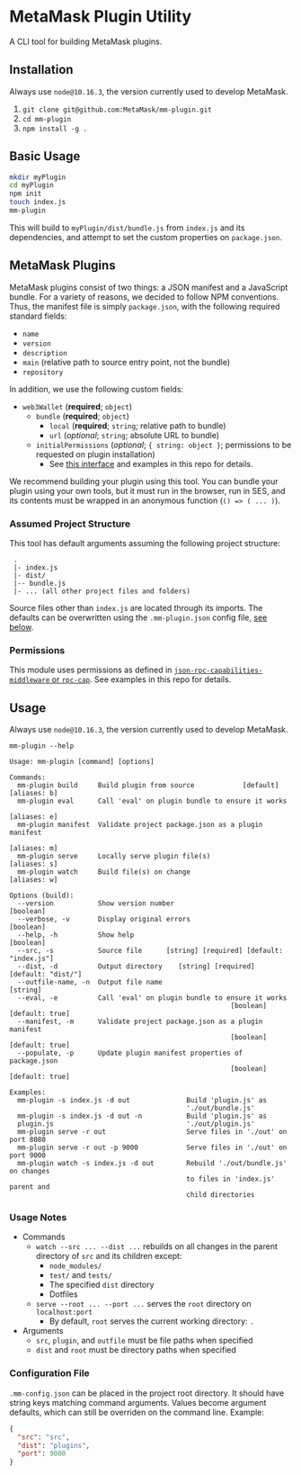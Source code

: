 # MetaMask Plugin Utility

A CLI tool for building MetaMask plugins.

## Installation

Always use `node@10.16.3`, the version currently used to develop MetaMask.

1. `git clone git@github.com:MetaMask/mm-plugin.git`
2. `cd mm-plugin`
3. `npm install -g .`

## Basic Usage

```bash
mkdir myPlugin
cd myPlugin
npm init
touch index.js
mm-plugin
```

This will build to `myPlugin/dist/bundle.js` from `index.js` and its dependencies,
and attempt to set the custom properties on `package.json`.

## MetaMask Plugins

MetaMask plugins consist of two things: a JSON manifest and a JavaScript bundle.
For a variety of reasons, we decided to follow NPM conventions. Thus, the manifest file
is simply `package.json`, with the following required standard fields:
- `name`
- `version`
- `description`
- `main` (relative path to source entry point, not the bundle)
- `repository`

In addition, we use the following custom fields:
- `web3Wallet` (**required**; `object`)
  - `bundle` (**required**; `object`)
    - `local` (**required**; `string`; relative path to bundle)
    - `url` (*optional*; `string`; absolute URL to bundle)
  - `initialPermissions` (*optional*; `{ string: object }`; permissions
  to be requested on plugin installation)
    - See [this interface](https://github.com/MetaMask/json-rpc-capabilities-middleware#requestpermissions-irequestedpermissions)
    and examples in this repo for details.

We recommend building your plugin using this tool.
You can bundle your plugin using your own tools, but it must run in the browser,
run in SES, and its contents must be wrapped in an anonymous function (`() => ( ... )`).

### Assumed Project Structure

This tool has default arguments assuming the following project structure:
```
 .
 |- index.js
 |- dist/
 |-- bundle.js
 |- ... (all other project files and folders)
```
Source files other than `index.js` are located through its imports.
The defaults can be overwritten using the `.mm-plugin.json` config file,
[see below](#configuration-file).

### Permissions

This module uses permissions as defined in [`json-rpc-capabilities-middleware`
or `rpc-cap`](https://github.com/MetaMask/json-rpc-capabilities-middleware).
See examples in this repo for details.

## Usage

Always use `node@10.16.3`, the version currently used to develop MetaMask.

`mm-plugin --help`
```
Usage: mm-plugin [command] [options]

Commands:                                                                                    
  mm-plugin build     Build plugin from source            [default] [aliases: b]
  mm-plugin eval      Call 'eval' on plugin bundle to ensure it works                        
                                                                    [aliases: e]
  mm-plugin manifest  Validate project package.json as a plugin manifest                     
                                                                    [aliases: m]
  mm-plugin serve     Locally serve plugin file(s)                  [aliases: s]             
  mm-plugin watch     Build file(s) on change                       [aliases: w]

Options (build):
  --version           Show version number                              [boolean]
  --verbose, -v       Display original errors                          [boolean]
  --help, -h          Show help                                        [boolean]
  --src, -s           Source file      [string] [required] [default: "index.js"]
  --dist, -d          Output directory    [string] [required] [default: "dist/"]
  --outfile-name, -n  Output file name                                  [string]
  --eval, -e          Call 'eval' on plugin bundle to ensure it works
                                                       [boolean] [default: true]
  --manifest, -m      Validate project package.json as a plugin manifest
                                                       [boolean] [default: true]
  --populate, -p      Update plugin manifest properties of package.json
                                                       [boolean] [default: true]

Examples:
  mm-plugin -s index.js -d out              Build 'plugin.js' as
                                            './out/bundle.js'
  mm-plugin -s index.js -d out -n           Build 'plugin.js' as
  plugin.js                                 './out/plugin.js'
  mm-plugin serve -r out                    Serve files in './out' on port 8080
  mm-plugin serve -r out -p 9000            Serve files in './out' on port 9000
  mm-plugin watch -s index.js -d out        Rebuild './out/bundle.js' on changes
                                            to files in 'index.js' parent and
                                            child directories
```

### Usage Notes

- Commands
  - `watch --src ... --dist ...` rebuilds on all changes in the parent directory
  of `src` and its children except:
    - `node_modules/`
    - `test/` and `tests/`
    - The specified `dist` directory
    - Dotfiles
  - `serve --root ... --port ...` serves the `root` directory on `localhost:port`
    - By default, `root` serves the current working directory: `.`
- Arguments
  - `src`, `plugin`, and `outfile` must be file paths when specified
  - `dist` and `root` must be directory paths when specified

### Configuration File

`.mm-config.json` can be placed in the project root directory. It should have string keys matching
command arguments. Values become argument defaults, which can still be overriden on the command line.
Example:
```json
{
  "src": "src",
  "dist": "plugins",
  "port": 9000
}
```
